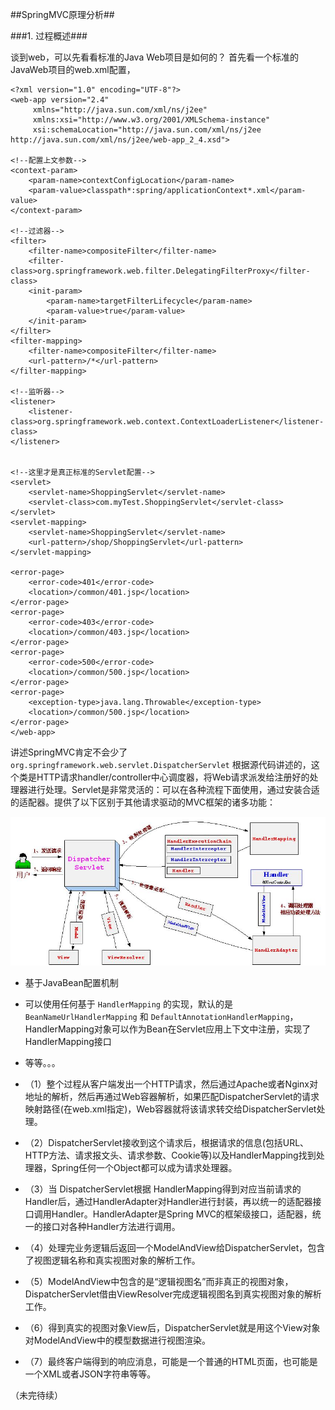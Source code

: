 ##SpringMVC原理分析##

###1. 过程概述###

谈到web，可以先看看标准的Java Web项目是如何的？
首先看一个标准的JavaWeb项目的web.xml配置，
	
	<?xml version="1.0" encoding="UTF-8"?>
	<web-app version="2.4"
         xmlns="http://java.sun.com/xml/ns/j2ee"
         xmlns:xsi="http://www.w3.org/2001/XMLSchema-instance"
         xsi:schemaLocation="http://java.sun.com/xml/ns/j2ee http://java.sun.com/xml/ns/j2ee/web-app_2_4.xsd">
	
	<!--配置上文参数-->
    <context-param>
        <param-name>contextConfigLocation</param-name>
        <param-value>classpath*:spring/applicationContext*.xml</param-value>
    </context-param>

	<!--过滤器-->
    <filter>
        <filter-name>compositeFilter</filter-name>
        <filter-class>org.springframework.web.filter.DelegatingFilterProxy</filter-class>
		<init-param>
			<param-name>targetFilterLifecycle</param-name>
			<param-value>true</param-value>
		</init-param>
    </filter>
    <filter-mapping>
        <filter-name>compositeFilter</filter-name>
        <url-pattern>/*</url-pattern>
    </filter-mapping>

	<!--监听器-->	
    <listener>
        <listener-class>org.springframework.web.context.ContextLoaderListener</listener-class>
    </listener>


	<!--这里才是真正标准的Servlet配置-->
	<servlet>
        <servlet-name>ShoppingServlet</servlet-name>
        <servlet-class>com.myTest.ShoppingServlet</servlet-class>
	</servlet>
	<servlet-mapping>
        <servlet-name>ShoppingServlet</servlet-name>
        <url-pattern>/shop/ShoppingServlet</url-pattern>
	</servlet-mapping>

    <error-page>
        <error-code>401</error-code>
        <location>/common/401.jsp</location>
    </error-page>
    <error-page>
        <error-code>403</error-code>
        <location>/common/403.jsp</location>
    </error-page>
    <error-page>
        <error-code>500</error-code>
        <location>/common/500.jsp</location>
    </error-page>
    <error-page>
        <exception-type>java.lang.Throwable</exception-type>
        <location>/common/500.jsp</location>
    </error-page>
	</web-app>


讲述SpringMVC肯定不会少了`org.springframework.web.servlet.DispatcherServlet`
根据源代码讲述的，这个类是HTTP请求handler/controller中心调度器，将Web请求派发给注册好的处理器进行处理。Servlet是非常灵活的：可以在各种流程下面使用，通过安装合适的适配器。提供了以下区别于其他请求驱动的MVC框架的诸多功能：

![SpringMVC图片](https://raw.githubusercontent.com/lv12312/note_of_learn/master/spring%20is%20coming/springmvc.JPG)

* 基于JavaBean配置机制
* 可以使用任何基于 `HandlerMapping` 的实现，默认的是 `BeanNameUrlHandlerMapping` 和 `DefaultAnnotationHandlerMapping`，HandlerMapping对象可以作为Bean在Servlet应用上下文中注册，实现了HandlerMapping接口
* 等等。。。


* （1）整个过程从客户端发出一个HTTP请求，然后通过Apache或者Nginx对地址的解析，然后再通过Web容器解析，如果匹配DispatcherServlet的请求映射路径(在web.xml指定)，Web容器就将该请求转交给DispatcherServlet处理。
* （2）DispatcherServlet接收到这个请求后，根据请求的信息(包括URL、HTTP方法、请求报文头、请求参数、Cookie等)以及HandlerMapping找到处理器，Spring任何一个Object都可以成为请求处理器。
* （3）当 DispatcherServlet根据 HandlerMapping得到对应当前请求的Handler后，通过HandlerAdapter对Handler进行封装，再以统一的适配器接口调用Handler。HandlerAdapter是Spring MVC的框架级接口，适配器，统一的接口对各种Handler方法进行调用。
* （4）处理完业务逻辑后返回一个ModelAndView给DispatcherServlet，包含了视图逻辑名称和真实视图对象的解析工作。
* （5）ModelAndView中包含的是“逻辑视图名”而非真正的视图对象，DispatcherServlet借由ViewResolver完成逻辑视图名到真实视图对象的解析工作。
* （6）得到真实的视图对象View后，DispatcherServlet就是用这个View对象对ModelAndView中的模型数据进行视图渲染。
* （7）最终客户端得到的响应消息，可能是一个普通的HTML页面，也可能是一个XML或者JSON字符串等等。

（未完待续）
